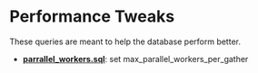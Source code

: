 # Performance Tweaks

These queries are meant to help the database perform better.

- **[parrallel_workers.sql](parrallel_workers.sql)**: set max_parallel_workers_per_gather
